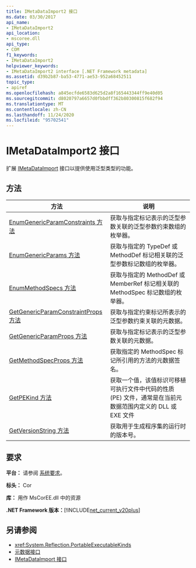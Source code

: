 ```yaml
---
title: IMetaDataImport2 接口
ms.date: 03/30/2017
api_name:
- IMetaDataImport2
api_location:
- mscoree.dll
api_type:
- COM
f1_keywords:
- IMetaDataImport2
helpviewer_keywords:
- IMetaDataImport2 interface [.NET Framework metadata]
ms.assetid: d39b2b87-ba53-4771-ae53-952a68452511
topic_type:
- apiref
ms.openlocfilehash: a845ecfde6583d625d2a8f165443344ff9e40d05
ms.sourcegitcommit: d8020797a6657d0fbbdff362b80300815f682f94
ms.translationtype: MT
ms.contentlocale: zh-CN
ms.lasthandoff: 11/24/2020
ms.locfileid: "95702541"
---
```

# <a name="imetadataimport2-interface"></a>IMetaDataImport2 接口

扩展 [IMetaDataImport](imetadataimport-interface.md) 接口以提供使用泛型类型的功能。  
  
## <a name="methods"></a>方法  
  
|方法|说明|  
|------------|-----------------|  
|[EnumGenericParamConstraints 方法](imetadataimport2-enumgenericparamconstraints-method.md)|获取与指定标记表示的泛型参数关联的泛型参数约束数组的枚举器。|  
|[EnumGenericParams 方法](imetadataimport2-enumgenericparams-method.md)|获取与指定的 TypeDef 或 MethodDef 标记相关联的泛型参数标记数组的枚举器。|  
|[EnumMethodSpecs 方法](imetadataimport2-enummethodspecs-method.md)|获取与指定的 MethodDef 或 MemberRef 标记相关联的 MethodSpec 标记数组的枚举器。|  
|[GetGenericParamConstraintProps 方法](imetadataimport2-getgenericparamconstraintprops-method.md)|获取与指定约束标记所表示的泛型参数约束关联的元数据。|  
|[GetGenericParamProps 方法](imetadataimport2-getgenericparamprops-method.md)|获取与指定标记表示的泛型参数关联的元数据。|  
|[GetMethodSpecProps 方法](imetadataimport2-getmethodspecprops-method.md)|获取指定的 MethodSpec 标记所引用的方法的元数据签名。|  
|[GetPEKind 方法](imetadataimport2-getpekind-method.md)|获取一个值，该值标识可移植可执行文件中代码的性质 (PE) 文件，通常是在当前元数据范围内定义的 DLL 或 EXE 文件|  
|[GetVersionString 方法](imetadataimport2-getversionstring-method.md)|获取用于生成程序集的运行时的版本号。|  
  
## <a name="requirements"></a>要求  

 **平台：** 请参阅 [系统要求](../../get-started/system-requirements.md)。  
  
 **标头：** Cor  
  
 **库：** 用作 MsCorEE.dll 中的资源  
  
 **.NET Framework 版本：**[!INCLUDE[net_current_v20plus](../../../../includes/net-current-v20plus-md.md)]  
  
## <a name="see-also"></a>另请参阅

- <xref:System.Reflection.PortableExecutableKinds>
- [元数据接口](metadata-interfaces.md)
- [IMetaDataImport 接口](imetadataimport-interface.md)
